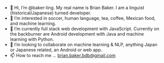 - 👋 Hi, I’m @baker-ling. My real name is Brian Baker. I am a linguist (historical/Japanese) turned developer.
- 👀 I’m interested in soccer, human language, tea, coffee, Mexican food, and machine learning.
- 🌱 I’m currently full stack web development with JavaScript. Currently on the backburner are Android development with Java and machine learning with Python.
- 💞️ I’m looking to collaborate on machine learning & NLP, anything Japan or Japanese related, an Android or web app.
- 📫 How to reach me ... brian.baker.bdb@gmail.com

<!---
baker-ling/baker-ling is a ✨ special ✨ repository because its `README.md` (this file) appears on your GitHub profile.
You can click the Preview link to take a look at your changes.
--->
